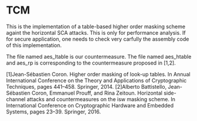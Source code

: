 # TCM
This is the implementation of a table-based higher order masking scheme againt the horizontal SCA attacks. This is only for performance analysis. If for secure application, one needs to check very carfully the assembly code of this implementation. 

The file named aes_ltable is our countermeasure. The file named aes_htable and aes_rp is corresponding to the countermeasure proposed in [1,2].

[1]Jean-Sébastien Coron. Higher order masking of look-up tables. In Annual International Conference on the Theory and Applications of Cryptographic Techniques, pages 441–458. Springer, 2014.
[2]Alberto Battistello, Jean-Sébastien Coron, Emmanuel Prouff, and Rina Zeitoun. Horizontal side-channel attacks and countermeasures on the isw masking scheme. In International Conference on Cryptographic Hardware and Embedded Systems, pages 23–39. Springer, 2016.
